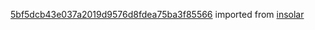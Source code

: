 [5bf5dcb43e037a2019d9576d8fdea75ba3f85566](https://github.com/insolar/insolar/commit/5bf5dcb43e037a2019d9576d8fdea75ba3f85566) imported from [insolar](https://github.com/insolar/insolar)
